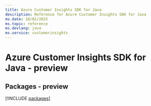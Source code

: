 ```yaml
---
title: Azure Customer Insights SDK for Java
description: Reference for Azure Customer Insights SDK for Java
ms.date: 10/02/2025
ms.topic: reference
ms.devlang: java
ms.service: customerinsights
---
```

# Azure Customer Insights SDK for Java - preview
## Packages - preview
[!INCLUDE [packages](customer-insights-index.md)]